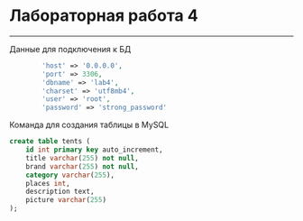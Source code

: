 # Лабораторная работа 4
***

Данные для подключения к БД
```php
        'host' => '0.0.0.0',
        'port' => 3306,
        'dbname' => 'lab4',
        'charset' => 'utf8mb4',
        'user' => 'root',
        'password' => 'strong_password'
```
Команда для создания таблицы в MySQL
```sql
create table tents ( 
    id int primary key auto_increment,
    title varchar(255) not null,
    brand varchar(255) not null,
    category varchar(255),
    places int,
    description text,
    picture varchar(255)
);
```

